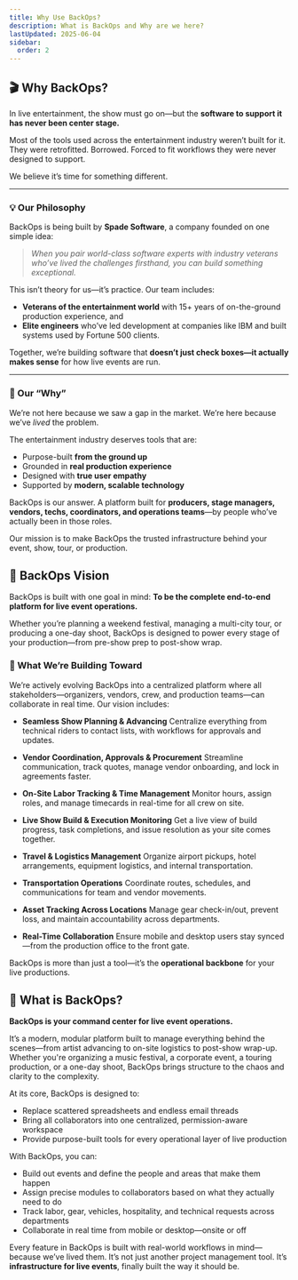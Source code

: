 ```yaml
---
title: Why Use BackOps?
description: What is BackOps and Why are we here?
lastUpdated: 2025-06-04
sidebar:
  order: 2
---
```


## 🎬 Why BackOps?

In live entertainment, the show must go on—but the **software to support it has never been center stage.**

Most of the tools used across the entertainment industry weren’t built for it.
They were retrofitted. Borrowed. Forced to fit workflows they were never designed to support.

We believe it’s time for something different.

---

### 💡 Our Philosophy

BackOps is being built by **Spade Software**, a company founded on one simple idea:

> _When you pair world-class software experts with industry veterans who’ve lived the challenges firsthand, you can build something exceptional._

This isn’t theory for us—it’s practice.
Our team includes:

- **Veterans of the entertainment world** with 15+ years of on-the-ground production experience, and
- **Elite engineers** who’ve led development at companies like IBM and built systems used by Fortune 500 clients.

Together, we’re building software that **doesn’t just check boxes—it actually makes sense** for how live events are run.

---

### 🎯 Our “Why”

We’re not here because we saw a gap in the market.
We’re here because we’ve _lived_ the problem.

The entertainment industry deserves tools that are:

- Purpose-built **from the ground up**
- Grounded in **real production experience**
- Designed with **true user empathy**
- Supported by **modern, scalable technology**

BackOps is our answer.
A platform built for **producers, stage managers, vendors, techs, coordinators, and operations teams**—by people who’ve actually been in those roles.

Our mission is to make BackOps the trusted infrastructure behind your event, show, tour, or production.

## 🔭 BackOps Vision

BackOps is built with one goal in mind:
**To be the complete end-to-end platform for live event operations.**

Whether you’re planning a weekend festival, managing a multi-city tour, or producing a one-day shoot, BackOps is designed to power every stage of your production—from pre-show prep to post-show wrap.

### 🚀 What We’re Building Toward

We’re actively evolving BackOps into a centralized platform where all stakeholders—organizers, vendors, crew, and production teams—can collaborate in real time. Our vision includes:

- **Seamless Show Planning & Advancing**
  Centralize everything from technical riders to contact lists, with workflows for approvals and updates.

- **Vendor Coordination, Approvals & Procurement**
  Streamline communication, track quotes, manage vendor onboarding, and lock in agreements faster.

- **On-Site Labor Tracking & Time Management**
  Monitor hours, assign roles, and manage timecards in real-time for all crew on site.

- **Live Show Build & Execution Monitoring**
  Get a live view of build progress, task completions, and issue resolution as your site comes together.

- **Travel & Logistics Management**
  Organize airport pickups, hotel arrangements, equipment logistics, and internal transportation.

- **Transportation Operations**
  Coordinate routes, schedules, and communications for team and vendor movements.

- **Asset Tracking Across Locations**
  Manage gear check-in/out, prevent loss, and maintain accountability across departments.

- **Real-Time Collaboration**
  Ensure mobile and desktop users stay synced—from the production office to the front gate.

BackOps is more than just a tool—it’s the **operational backbone** for your live productions.

## 🧭 What is BackOps?

**BackOps is your command center for live event operations.**

It’s a modern, modular platform built to manage everything behind the scenes—from artist advancing to on-site logistics to post-show wrap-up. Whether you're organizing a music festival, a corporate event, a touring production, or a one-day shoot, BackOps brings structure to the chaos and clarity to the complexity.

At its core, BackOps is designed to:

- Replace scattered spreadsheets and endless email threads
- Bring all collaborators into one centralized, permission-aware workspace
- Provide purpose-built tools for every operational layer of live production

With BackOps, you can:

- Build out events and define the people and areas that make them happen
- Assign precise modules to collaborators based on what they actually need to do
- Track labor, gear, vehicles, hospitality, and technical requests across departments
- Collaborate in real time from mobile or desktop—onsite or off

Every feature in BackOps is built with real-world workflows in mind—because we’ve lived them. It’s not just another project management tool. It’s **infrastructure for live events**, finally built the way it should be.
